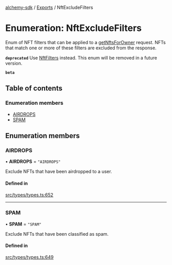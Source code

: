 [alchemy-sdk](../README.md) / [Exports](../modules.md) / NftExcludeFilters

# Enumeration: NftExcludeFilters

Enum of NFT filters that can be applied to a [getNftsForOwner](../classes/NftNamespace.md#getnftsforowner) request.
NFTs that match one or more of these filters are excluded from the response.

**`deprecated`** Use [NftFilters](NftFilters.md) instead. This enum will be removed in a
  future version.

**`beta`**

## Table of contents

### Enumeration members

- [AIRDROPS](NftExcludeFilters.md#airdrops)
- [SPAM](NftExcludeFilters.md#spam)

## Enumeration members

### AIRDROPS

• **AIRDROPS** = `"AIRDROPS"`

Exclude NFTs that have been airdropped to a user.

#### Defined in

[src/types/types.ts:652](https://github.com/alchemyplatform/alchemy-sdk-js/blob/bed7d71/src/types/types.ts#L652)

___

### SPAM

• **SPAM** = `"SPAM"`

Exclude NFTs that have been classified as spam.

#### Defined in

[src/types/types.ts:649](https://github.com/alchemyplatform/alchemy-sdk-js/blob/bed7d71/src/types/types.ts#L649)

